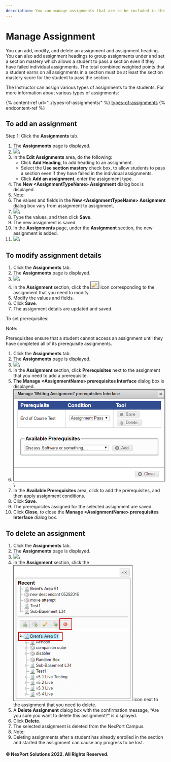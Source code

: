 ```yaml
---
description: You can manage assignments that are to be included in the section.
---
```


# Manage Assignment

You can add, modify, and delete an assignment and assignment heading. You can also add assignment headings to group assignments under and set a section mastery which allows a student to pass a section even if they have failed individual assignments. The total combined weighted points that a student earns on all assignments in a section must be at least the section mastery score for the student to pass the section.

The Instructor can assign various types of assignments to the students. For more information about various types of assignments:

{% content-ref url="../types-of-assignments/" %}
[types-of-assignments](../types-of-assignments/)
{% endcontent-ref %}

## **To add an assignment**

Step 1: Click the **Assignments** tab.

1. The **Assignments** page is displayed.
2. ![](../../../../../../.gitbook/assets/Assignments\_550x194.png)\\
3. In the **Edit Assignments** area, do the following:
   * Click **Add Heading**, to add heading to an assignment.
   * Select the **Use section mastery** check box, to allow students to pass a section even if they have failed in the individual assignments.
   * Click **Add an assignment**, enter the assignment type.
4. The **New \<AssignmentTypeName> Assignment** dialog box is displayed.
5. Note:
6. The values and fields in the **New \<AssignmentTypeName> Assignment** dialog box vary from assignment to assignment.
7. ![](../../../../../../.gitbook/assets/New\_Assignment\_550x492.png)\\
8. Type the values, and then click **Save**.
9. The new assignment is saved.
10. In the **Assignments** page, under the **Assignment** section, the new assignment is added.
11. ![](../../../../../../.gitbook/assets/Assignments\_AssignmentSection\_550x252.png)\\

## To modify assignment details

1. Click the **Assignments** tab.
2. The **Assignments** page is displayed.
3. ![](../../../../../../.gitbook/assets/AssignmentSection\_Edit\_550x252.png)\\
4. In the **Assignment** section, click the ![](../../../../../../.gitbook/assets/Edit.png) icon corresponding to the assignment that you need to modify.
5. Modify the values and fields.
6. Click **Save**.
7. The assignment details are updated and saved.

To set prerequisites:

Note:

Prerequisites ensure that a student cannot access an assignment until they have completed all of its prerequisite assignments.

1. Click the **Assignments** tab.
2. The **Assignments** page is displayed.
3. ![](../../../../../../.gitbook/assets/AssignmentSection\_Prerequisities\_550x252.png)\\
4. In the **Assignment** section, click **Prerequisites** next to the assignment that you need to add a prerequisite.
5. **The Manage \<AssignmentName> prerequisites Interface** dialog box is displayed.
6. ![](../../../../../../.gitbook/assets/Prerequisites.png)\\
7. In the **Available Prerequisites** area, click to add the prerequisites, and then apply assignment conditions.
8. Click **Save**.
9. The prerequisites assigned for the selected assignment are saved.
10. Click **Close**, to close the **Manage \<AssignmentName> prerequisites Interface** dialog box.

## **To delete an assignment**

1. Click the **Assignments** tab.
2. The **Assignments** page is displayed.
3. ![](../../../../../../.gitbook/assets/AssignmentSection\_Delete\_550x252.png)\\
4. In the **Assignment** section, click the ![](../../../../../../.gitbook/assets/delete907e.png) icon next to the assignment that you need to delete.
5. A **Delete Assignment** dialog box with the confirmation message, “Are you sure you want to delete this assignment?” is displayed.
6. Click **Delete**.
7. The selected assignment is deleted from the NexPort Campus.
8. Note:
9. Deleting assignments after a student has already enrolled in the section and started the assignment can cause any progress to be lost.

#### © NexPort Solutions 2022. All Rights Reserved.
